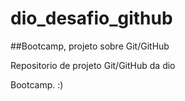 # dio_desafio_github
##Bootcamp, projeto sobre Git/GitHub

Repositorio de projeto Git/GitHub da dio

Bootcamp. :)

